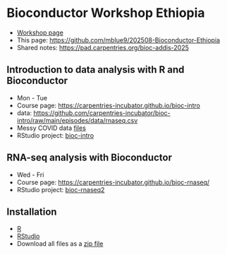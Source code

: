 # Bioconductor Workshop Ethiopia

- [Workshop page](https://training.bioconductor.org/workshops/2025-08-Addis-Ababa/index.html)
- This page: https://github.com/mblue9/202508-Bioconductor-Ethiopia
- Shared notes: https://pad.carpentries.org/bioc-addis-2025

## Introduction to data analysis with R and Bioconductor

- Mon - Tue
- Course page: https://carpentries-incubator.github.io/bioc-intro
- data: https://github.com/carpentries-incubator/bioc-intro/raw/main/episodes/data/rnaseq.csv
- Messy COVID data [files](https://github.com/mblue9/202508-Bioconductor-Ethiopia/tree/main/messy)
- RStudio project: [bioc-intro](https://github.com/mblue9/202508-Bioconductor-Ethiopia/tree/main/bioc-intro)

## RNA-seq analysis with Bioconductor

- Wed - Fri
- Course page: https://carpentries-incubator.github.io/bioc-rnaseq/
- RStudio project: [bioc-rnaseq2](https://github.com/mblue9/202508-Bioconductor-Ethiopia/tree/main/bioc-rnaseq2)


## Installation

- [R](https://carpentries-incubator.github.io/bioc-intro/)
- [RStudio](https://carpentries-incubator.github.io/bioc-intro/)
- Download all files as a [zip file](https://github.com/mblue9/202508-Bioconductor-Ethiopia/archive/refs/heads/main.zip)
